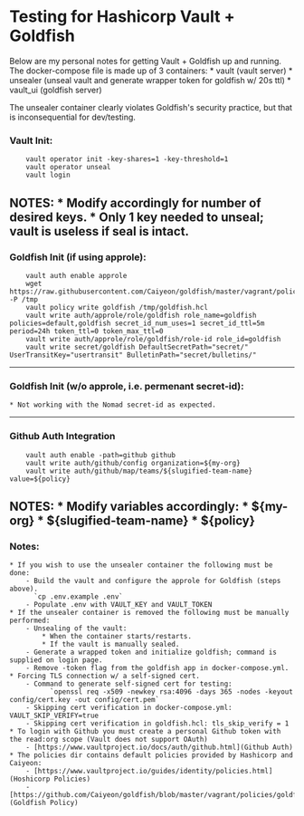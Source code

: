 # Testing for Hashicorp Vault + Goldfish

Below are my personal notes for getting Vault + Goldfish up and running. The docker-compose file is made up of 3 containers:
    * vault (vault server)
    * unsealer (unseal vault and generate wrapper token for goldfish w/ 20s ttl)
    * vault_ui (goldfish server)

The unsealer container clearly violates Goldfish's security practice, but that is inconsequential for dev/testing.

### Vault Init:
```
    vault operator init -key-shares=1 -key-threshold=1
    vault operator unseal
    vault login
```
**NOTES:**
    * Modify accordingly for number of desired keys.
    * Only 1 key needed to unseal; vault is useless if seal is intact.
---
### Goldfish Init (if using approle):
```
    vault auth enable approle
    wget https://raw.githubusercontent.com/Caiyeon/goldfish/master/vagrant/policies/goldfish.hcl -P /tmp
    vault policy write goldfish /tmp/goldfish.hcl
    vault write auth/approle/role/goldfish role_name=goldfish policies=default,goldfish secret_id_num_uses=1 secret_id_ttl=5m period=24h token_ttl=0 token_max_ttl=0
    vault write auth/approle/role/goldfish/role-id role_id=goldfish
    vault write secret/goldfish DefaultSecretPath="secret/" UserTransitKey="usertransit" BulletinPath="secret/bulletins/"
```
---
### Goldfish Init (w/o approle, i.e. permenant secret-id):
    * Not working with the Nomad secret-id as expected.
---
### Github Auth Integration
```
    vault auth enable -path=github github
    vault write auth/github/config organization=${my-org}
    vault write auth/github/map/teams/${slugified-team-name} value=${policy}
```
**NOTES:**
    * Modify variables accordingly:
        * ${my-org}
        * ${slugified-team-name}
        * ${policy}
---
### Notes:
    * If you wish to use the unsealer container the following must be done:
        - Build the vault and configure the approle for Goldfish (steps above).
          `cp .env.example .env`
        - Populate .env with VAULT_KEY and VAULT_TOKEN
    * If the unsealer container is removed the following must be manually performed:
        - Unsealing of the vault:
            * When the container starts/restarts.
            * If the vault is manually sealed.
        - Generate a wrapped token and initialize goldfish; command is supplied on login page.
        - Remove -token flag from the goldfish app in docker-compose.yml.
    * Forcing TLS connection w/ a self-signed cert.
        - Command to generate self-signed cert for testing:
              `openssl req -x509 -newkey rsa:4096 -days 365 -nodes -keyout config/cert.key -out config/cert.pem`
        - Skipping cert verification in docker-compose.yml: VAULT_SKIP_VERIFY=true
        - Skipping cert verification in goldfish.hcl: tls_skip_verify = 1
    * To login with Github you must create a personal Github token with the read:org scope (Vault does not support OAuth)
        - [https://www.vaultproject.io/docs/auth/github.html](Github Auth)
    * The policies dir contains default policies provided by Hashicorp and Caiyeon:
        - [https://www.vaultproject.io/guides/identity/policies.html](Hoshicorp Policies)
        - [https://github.com/Caiyeon/goldfish/blob/master/vagrant/policies/goldfish.hcl](Goldfish Policy)
